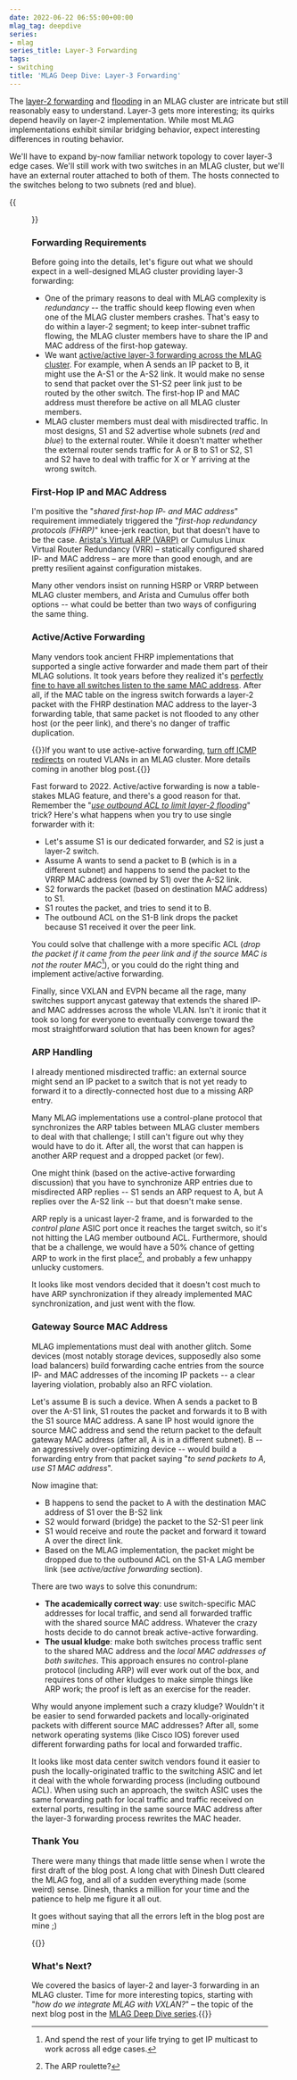 ```yaml
---
date: 2022-06-22 06:55:00+00:00
mlag_tag: deepdive
series:
- mlag
series_title: Layer-3 Forwarding
tags:
- switching
title: 'MLAG Deep Dive: Layer-3 Forwarding'
---
```

The [layer-2 forwarding](/2022/06/mlag-deep-dive-mac-learning.html) and [flooding](/2022/06/mlag-deep-dive-flooding.html) in an MLAG cluster are intricate but still reasonably easy to understand. Layer-3 gets more interesting; its quirks depend heavily on layer-2 implementation. While most MLAG implementations exhibit similar bridging behavior, expect interesting differences in routing behavior.

We'll have to expand by-now familiar network topology to cover layer-3 edge cases. We'll still work with two switches in an MLAG cluster, but we'll have an external router attached to both of them. The hosts connected to the switches belong to two subnets (red and blue).
<!--more-->
{{<figure src="/2022/06/MLAG-L3-topology.jpg" caption="Layer-3 MLAG topology">}}

### Forwarding Requirements

Before going into the details, let's figure out what we should expect in a well-designed MLAG cluster providing layer-3 forwarding:

* One of the primary reasons to deal with MLAG complexity is _redundancy_ -- the traffic should keep flowing even when one of the MLAG cluster members crashes. That's easy to do within a layer-2 segment; to keep inter-subnet traffic flowing, the MLAG cluster members have to share the IP and MAC address of the first-hop gateway.
* We want [active/active layer-3 forwarding across the MLAG cluster](https://blog.ipspace.net/2012/05/does-optimal-l3-forwarding-matter-in.html). For example, when A sends an IP packet to B, it might use the A-S1 or the A-S2 link. It would make no sense to send that packet over the S1-S2 peer link just to be routed by the other switch. The first-hop IP and MAC address must therefore be active on all MLAG cluster members.
* MLAG cluster members must deal with misdirected traffic. In most designs, S1 and S2 advertise whole subnets (_red_ and _blue_) to the external router. While it doesn't matter whether the external router sends traffic for A or B to S1 or S2, S1 and S2 have to deal with traffic for X or Y arriving at the wrong switch.

### First-Hop IP and MAC Address

I'm positive the "_shared first-hop IP- and MAC address_" requirement immediately triggered the "_first-hop redundancy protocols (FHRP)_" knee-jerk reaction, but that doesn't have to be the case. [Arista's Virtual ARP (VARP)](https://blog.ipspace.net/2013/06/arista-eos-virtual-arp-varp-behind.html) or Cumulus Linux Virtual Router Redundancy (VRR) – statically configured shared IP- and MAC address – are more than good enough, and are pretty resilient against configuration mistakes.

Many other vendors insist on running HSRP or VRRP between MLAG cluster members, and Arista and Cumulus offer both options -- what could be better than two ways of configuring the same thing.

### Active/Active Forwarding

Many vendors took ancient FHRP implementations that supported a single active forwarder and made them part of their MLAG solutions. It took years before they realized it's [perfectly fine to have all switches listen to the same MAC address](https://blog.ipspace.net/2013/05/optimal-l3-forwarding-with-varp-and.html). After all, if the MAC table on the ingress switch forwards a layer-2 packet with the FHRP destination MAC address to the layer-3 forwarding table, that same packet is not flooded to any other host (or the peer link), and there's no danger of traffic duplication.

{{<note warn>}}If you want to use active-active forwarding, [turn off ICMP redirects](https://blog.ipspace.net/2022/02/nexus-icmp-redirects.html) on routed VLANs in an MLAG cluster. More details coming in another blog post.{{</note>}}

Fast forward to 2022. Active/active forwarding is now a table-stakes MLAG feature, and there's a good reason for that. Remember the "_[use outbound ACL to limit layer-2 flooding](/2022/06/mlag-deep-dive-flooding.html)_" trick? Here's what happens when you try to use single forwarder with it:

* Let's assume S1 is our dedicated forwarder, and S2 is just a layer-2 switch.
* Assume A wants to send a packet to B (which is in a different subnet) and happens to send the packet to the VRRP MAC address (owned by S1) over the A-S2 link.
* S2 forwards the packet (based on destination MAC address) to S1.
* S1 routes the packet, and tries to send it to B.
* The outbound ACL on the S1-B link drops the packet because S1 received it over the peer link.

You could solve that challenge with a more specific ACL (_drop the packet if it came from the peer link and if the source MAC is not the router MAC_[^IPMC]), or you could do the right thing and implement active/active forwarding.

[^IPMC]: And spend the rest of your life trying to get IP multicast to work across all edge cases.

Finally, since VXLAN and EVPN became all the rage, many switches support anycast gateway that extends the shared IP- and MAC addresses across the whole VLAN. Isn't it ironic that it took so long for everyone to eventually converge toward the most straightforward solution that has been known for ages?

### ARP Handling

I already mentioned misdirected traffic: an external source might send an IP packet to a switch that is not yet ready to forward it to a directly-connected host due to a missing ARP entry. 

Many MLAG implementations use a control-plane protocol that synchronizes the ARP tables between MLAG cluster members to deal with that challenge; I still can't figure out why they would have to do it. After all, the worst that can happen is another ARP request and a dropped packet (or few).

One might think (based on the active-active forwarding discussion) that you have to synchronize ARP entries due to misdirected ARP replies -- S1 sends an ARP request to A, but A replies over the A-S2 link -- but that doesn't make sense.

ARP reply is a unicast layer-2 frame, and is forwarded to the _control plane_ ASIC port once it reaches the target switch, so it's not hitting the LAG member outbound ACL. Furthermore, should that be a challenge, we would have a 50% chance of getting ARP to work in the first place[^ARPR], and probably a few unhappy unlucky customers.

[^ARPR]: The ARP roulette?

It looks like most vendors decided that it doesn't cost much to have ARP synchronization if they already implemented MAC synchronization, and just went with the flow.

### Gateway Source MAC Address

MLAG implementations must deal with another glitch. Some devices (most notably storage devices, supposedly also some load balancers) build forwarding cache entries from the source IP- and MAC addresses of the incoming IP packets -- a clear layering violation, probably also an RFC violation.

Let's assume B is such a device. When A sends a packet to B over the A-S1 link, S1 routes the packet and forwards it to B with the S1 source MAC address. A sane IP host would ignore the source MAC address and send the return packet to the default gateway MAC address (after all, A is in a different subnet). B -- an aggressively over-optimizing device -- would build a forwarding entry from that packet saying "*to send packets to A, use S1 MAC address*".

Now imagine that:

* B happens to send the packet to A with the destination MAC address of S1 over the B-S2 link
* S2 would forward (bridge) the packet to the S2-S1 peer link
* S1 would receive and route the packet and forward it toward A over the direct link.
* Based on the MLAG implementation, the packet might be dropped due to the outbound ACL on the S1-A LAG member link (see *active/active forwarding* section).

There are two ways to solve this conundrum:

* **The academically correct way**: use switch-specific MAC addresses for local traffic, and send all forwarded traffic with the shared source MAC address. Whatever the crazy hosts decide to do cannot break active-active forwarding.
* **The usual kludge**: make both switches process traffic sent to the shared MAC address and the *local MAC addresses of both switches*. This approach ensures no control-plane protocol (including ARP) will ever work out of the box, and requires tons of other kludges to make simple things like ARP work; the proof is left as an exercise for the reader.

Why would anyone implement such a crazy kludge? Wouldn't it be easier to send forwarded packets and locally-originated packets with different source MAC addresses? After all, some network operating systems (like Cisco IOS) forever used different forwarding paths for local and forwarded traffic.

It looks like most data center switch vendors found it easier to push the locally-originated traffic to the switching ASIC and let it deal with the whole forwarding process (including outbound ACL). When using such an approach, the switch ASIC uses the same forwarding path for local traffic and traffic received on external ports, resulting in the same source MAC address after the layer-3 forwarding process rewrites the MAC header.

### Thank You

There were many things that made little sense when I wrote the first draft of the blog post. A long chat with Dinesh Dutt cleared the MLAG fog, and all of a sudden everything made (some weird) sense. Dinesh, thanks a million for your time and the patience to help me figure it all out.

It goes without saying that all the errors left in the blog post are mine ;)

{{<next-in-series page="/posts/2022/09/mlag-deep-dive-vxlan-fabric.md">}}
### What's Next?

We covered the basics of layer-2 and layer-3 forwarding in an MLAG cluster. Time for more interesting topics, starting with "_how do we integrate MLAG with VXLAN?_" – the topic of the next blog post in the [MLAG Deep Dive series](/series/mlag.html#technology-deep-dive).{{</next-in-series>}}
